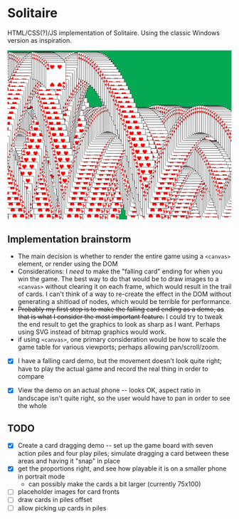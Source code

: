 # Solitaire

HTML/CSS(?)/JS implementation of Solitaire. Using the classic Windows version as inspiration.

![falling cards](https://github.com/endemic/solitaire/blob/1fbe19005b8a621961f3402878898fdda7ccd470/images/falling_cards.gif)

## Implementation brainstorm

* The main decision is whether to render the entire game using a `<canvas>` element, or render using the DOM
* Considerations: I _need_ to make the "falling card" ending for when you win the game. The best way to do that would be to draw images to a `<canvas>` without clearing it on each frame, which would result in the trail of cards. I can't think of a way to re-create the effect in the DOM without generating a shitload of nodes, which would be terrible for performance.
* ~~Probably my first step is to make the falling card ending as a demo, as that is what I consider the most important feature.~~ I could try to tweak the end result to get the graphics to look as sharp as I want. Perhaps using SVG instead of bitmap graphics would work.
* if using `<canvas>`, one primary consideration would be how to scale the game table for various viewports; perhaps allowing pan/scroll/zoom.


- [x] I have a falling card demo, but the movement doesn't look quite right; have to play the actual game and record the real thing in order to compare
- [x] View the demo on an actual phone -- looks OK, aspect ratio in landscape isn't quite right, so the user would have to pan in order to see the whole


## TODO

- [x] Create a card dragging demo -- set up the game board with seven action piles and four play piles; simulate dragging a card between these areas and having it "snap" in place
- [x] get the proportions right, and see how playable it is on a smaller phone in portrait mode
  * can possibly make the cards a bit larger (currently 75x100)
- [ ] placeholder images for card fronts
- [ ] draw cards in piles offset
- [ ] allow picking up cards in piles
